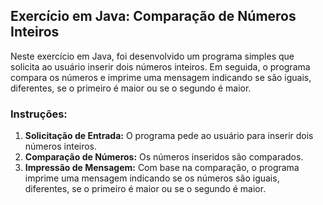 ## Exercício em Java: Comparação de Números Inteiros

Neste exercício em Java, foi desenvolvido um programa simples que solicita ao usuário inserir dois números inteiros. Em seguida, o programa compara os números e imprime uma mensagem indicando se são iguais, diferentes, se o primeiro é maior ou se o segundo é maior.

### Instruções:

1. **Solicitação de Entrada:** O programa pede ao usuário para inserir dois números inteiros.
2. **Comparação de Números:** Os números inseridos são comparados.
3. **Impressão de Mensagem:** Com base na comparação, o programa imprime uma mensagem indicando se os números são iguais, diferentes, se o primeiro é maior ou se o segundo é maior.
